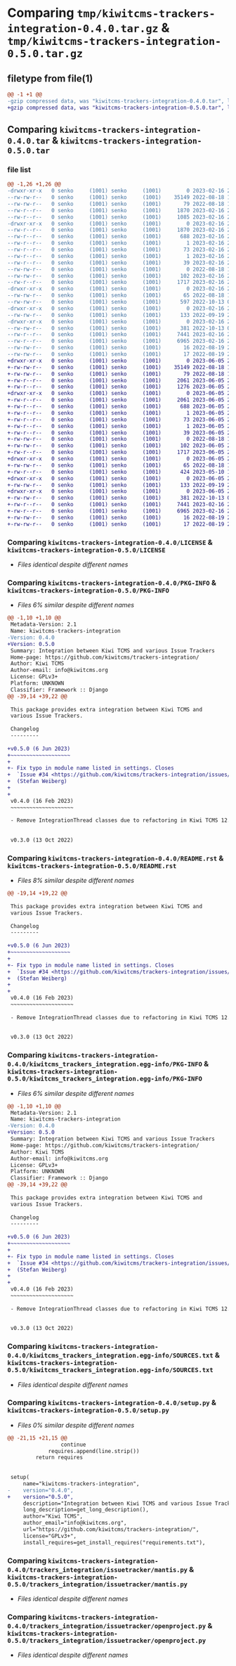 # Comparing `tmp/kiwitcms-trackers-integration-0.4.0.tar.gz` & `tmp/kiwitcms-trackers-integration-0.5.0.tar.gz`

## filetype from file(1)

```diff
@@ -1 +1 @@
-gzip compressed data, was "kiwitcms-trackers-integration-0.4.0.tar", last modified: Thu Feb 16 22:20:35 2023, max compression
+gzip compressed data, was "kiwitcms-trackers-integration-0.5.0.tar", last modified: Mon Jun  5 21:35:10 2023, max compression
```

## Comparing `kiwitcms-trackers-integration-0.4.0.tar` & `kiwitcms-trackers-integration-0.5.0.tar`

### file list

```diff
@@ -1,26 +1,26 @@
-drwxr-xr-x   0 senko     (1001) senko     (1001)        0 2023-02-16 22:20:35.813750 kiwitcms-trackers-integration-0.4.0/
--rw-rw-r--   0 senko     (1001) senko     (1001)    35149 2022-08-18 19:28:40.000000 kiwitcms-trackers-integration-0.4.0/LICENSE
--rw-rw-r--   0 senko     (1001) senko     (1001)       79 2022-08-18 19:48:30.000000 kiwitcms-trackers-integration-0.4.0/MANIFEST.in
--rw-r--r--   0 senko     (1001) senko     (1001)     1870 2023-02-16 22:20:35.814750 kiwitcms-trackers-integration-0.4.0/PKG-INFO
--rw-r--r--   0 senko     (1001) senko     (1001)     1085 2023-02-16 22:20:11.000000 kiwitcms-trackers-integration-0.4.0/README.rst
-drwxr-xr-x   0 senko     (1001) senko     (1001)        0 2023-02-16 22:20:35.813750 kiwitcms-trackers-integration-0.4.0/kiwitcms_trackers_integration.egg-info/
--rw-r--r--   0 senko     (1001) senko     (1001)     1870 2023-02-16 22:20:35.000000 kiwitcms-trackers-integration-0.4.0/kiwitcms_trackers_integration.egg-info/PKG-INFO
--rw-r--r--   0 senko     (1001) senko     (1001)      688 2023-02-16 22:20:35.000000 kiwitcms-trackers-integration-0.4.0/kiwitcms_trackers_integration.egg-info/SOURCES.txt
--rw-r--r--   0 senko     (1001) senko     (1001)        1 2023-02-16 22:20:35.000000 kiwitcms-trackers-integration-0.4.0/kiwitcms_trackers_integration.egg-info/dependency_links.txt
--rw-r--r--   0 senko     (1001) senko     (1001)       73 2023-02-16 22:20:35.000000 kiwitcms-trackers-integration-0.4.0/kiwitcms_trackers_integration.egg-info/entry_points.txt
--rw-r--r--   0 senko     (1001) senko     (1001)        1 2023-02-16 22:20:35.000000 kiwitcms-trackers-integration-0.4.0/kiwitcms_trackers_integration.egg-info/not-zip-safe
--rw-r--r--   0 senko     (1001) senko     (1001)       39 2023-02-16 22:20:35.000000 kiwitcms-trackers-integration-0.4.0/kiwitcms_trackers_integration.egg-info/top_level.txt
--rw-rw-r--   0 senko     (1001) senko     (1001)        0 2022-08-18 19:48:30.000000 kiwitcms-trackers-integration-0.4.0/requirements.txt
--rw-rw-r--   0 senko     (1001) senko     (1001)      102 2023-02-16 22:20:35.814750 kiwitcms-trackers-integration-0.4.0/setup.cfg
--rw-r--r--   0 senko     (1001) senko     (1001)     1717 2023-02-16 22:20:11.000000 kiwitcms-trackers-integration-0.4.0/setup.py
-drwxr-xr-x   0 senko     (1001) senko     (1001)        0 2023-02-16 22:20:35.813750 kiwitcms-trackers-integration-0.4.0/tcms_settings_dir/
--rw-rw-r--   0 senko     (1001) senko     (1001)       65 2022-08-18 19:48:30.000000 kiwitcms-trackers-integration-0.4.0/tcms_settings_dir/__init__.py
--rw-rw-r--   0 senko     (1001) senko     (1001)      597 2022-10-13 08:16:09.000000 kiwitcms-trackers-integration-0.4.0/tcms_settings_dir/trackers_integration.py
-drwxr-xr-x   0 senko     (1001) senko     (1001)        0 2023-02-16 22:20:35.813750 kiwitcms-trackers-integration-0.4.0/trackers_integration/
--rw-rw-r--   0 senko     (1001) senko     (1001)      133 2022-09-19 20:57:12.000000 kiwitcms-trackers-integration-0.4.0/trackers_integration/__init__.py
-drwxr-xr-x   0 senko     (1001) senko     (1001)        0 2023-02-16 22:20:35.813750 kiwitcms-trackers-integration-0.4.0/trackers_integration/issuetracker/
--rw-rw-r--   0 senko     (1001) senko     (1001)      381 2022-10-13 08:16:09.000000 kiwitcms-trackers-integration-0.4.0/trackers_integration/issuetracker/__init__.py
--rw-r--r--   0 senko     (1001) senko     (1001)     7441 2023-02-16 21:59:55.000000 kiwitcms-trackers-integration-0.4.0/trackers_integration/issuetracker/mantis.py
--rw-r--r--   0 senko     (1001) senko     (1001)     6965 2023-02-16 21:59:55.000000 kiwitcms-trackers-integration-0.4.0/trackers_integration/issuetracker/openproject.py
--rw-rw-r--   0 senko     (1001) senko     (1001)       16 2022-08-19 20:19:11.000000 kiwitcms-trackers-integration-0.4.0/trackers_integration/menu.py
--rw-rw-r--   0 senko     (1001) senko     (1001)       17 2022-08-19 20:19:11.000000 kiwitcms-trackers-integration-0.4.0/trackers_integration/urls.py
+drwxr-xr-x   0 senko     (1001) senko     (1001)        0 2023-06-05 21:35:10.938888 kiwitcms-trackers-integration-0.5.0/
+-rw-rw-r--   0 senko     (1001) senko     (1001)    35149 2022-08-18 19:28:40.000000 kiwitcms-trackers-integration-0.5.0/LICENSE
+-rw-rw-r--   0 senko     (1001) senko     (1001)       79 2022-08-18 19:48:30.000000 kiwitcms-trackers-integration-0.5.0/MANIFEST.in
+-rw-r--r--   0 senko     (1001) senko     (1001)     2061 2023-06-05 21:35:10.938888 kiwitcms-trackers-integration-0.5.0/PKG-INFO
+-rw-r--r--   0 senko     (1001) senko     (1001)     1276 2023-06-05 21:34:52.000000 kiwitcms-trackers-integration-0.5.0/README.rst
+drwxr-xr-x   0 senko     (1001) senko     (1001)        0 2023-06-05 21:35:10.937888 kiwitcms-trackers-integration-0.5.0/kiwitcms_trackers_integration.egg-info/
+-rw-r--r--   0 senko     (1001) senko     (1001)     2061 2023-06-05 21:35:10.000000 kiwitcms-trackers-integration-0.5.0/kiwitcms_trackers_integration.egg-info/PKG-INFO
+-rw-r--r--   0 senko     (1001) senko     (1001)      688 2023-06-05 21:35:10.000000 kiwitcms-trackers-integration-0.5.0/kiwitcms_trackers_integration.egg-info/SOURCES.txt
+-rw-r--r--   0 senko     (1001) senko     (1001)        1 2023-06-05 21:35:10.000000 kiwitcms-trackers-integration-0.5.0/kiwitcms_trackers_integration.egg-info/dependency_links.txt
+-rw-r--r--   0 senko     (1001) senko     (1001)       73 2023-06-05 21:35:10.000000 kiwitcms-trackers-integration-0.5.0/kiwitcms_trackers_integration.egg-info/entry_points.txt
+-rw-r--r--   0 senko     (1001) senko     (1001)        1 2023-06-05 21:35:10.000000 kiwitcms-trackers-integration-0.5.0/kiwitcms_trackers_integration.egg-info/not-zip-safe
+-rw-r--r--   0 senko     (1001) senko     (1001)       39 2023-06-05 21:35:10.000000 kiwitcms-trackers-integration-0.5.0/kiwitcms_trackers_integration.egg-info/top_level.txt
+-rw-rw-r--   0 senko     (1001) senko     (1001)        0 2022-08-18 19:48:30.000000 kiwitcms-trackers-integration-0.5.0/requirements.txt
+-rw-rw-r--   0 senko     (1001) senko     (1001)      102 2023-06-05 21:35:10.938888 kiwitcms-trackers-integration-0.5.0/setup.cfg
+-rw-r--r--   0 senko     (1001) senko     (1001)     1717 2023-06-05 21:34:01.000000 kiwitcms-trackers-integration-0.5.0/setup.py
+drwxr-xr-x   0 senko     (1001) senko     (1001)        0 2023-06-05 21:35:10.937888 kiwitcms-trackers-integration-0.5.0/tcms_settings_dir/
+-rw-rw-r--   0 senko     (1001) senko     (1001)       65 2022-08-18 19:48:30.000000 kiwitcms-trackers-integration-0.5.0/tcms_settings_dir/__init__.py
+-rw-r--r--   0 senko     (1001) senko     (1001)      424 2023-05-10 15:35:00.000000 kiwitcms-trackers-integration-0.5.0/tcms_settings_dir/trackers_integration.py
+drwxr-xr-x   0 senko     (1001) senko     (1001)        0 2023-06-05 21:35:10.938888 kiwitcms-trackers-integration-0.5.0/trackers_integration/
+-rw-rw-r--   0 senko     (1001) senko     (1001)      133 2022-09-19 20:57:12.000000 kiwitcms-trackers-integration-0.5.0/trackers_integration/__init__.py
+drwxr-xr-x   0 senko     (1001) senko     (1001)        0 2023-06-05 21:35:10.938888 kiwitcms-trackers-integration-0.5.0/trackers_integration/issuetracker/
+-rw-rw-r--   0 senko     (1001) senko     (1001)      381 2022-10-13 08:16:09.000000 kiwitcms-trackers-integration-0.5.0/trackers_integration/issuetracker/__init__.py
+-rw-r--r--   0 senko     (1001) senko     (1001)     7441 2023-02-16 21:59:55.000000 kiwitcms-trackers-integration-0.5.0/trackers_integration/issuetracker/mantis.py
+-rw-r--r--   0 senko     (1001) senko     (1001)     6965 2023-02-16 21:59:55.000000 kiwitcms-trackers-integration-0.5.0/trackers_integration/issuetracker/openproject.py
+-rw-rw-r--   0 senko     (1001) senko     (1001)       16 2022-08-19 20:19:11.000000 kiwitcms-trackers-integration-0.5.0/trackers_integration/menu.py
+-rw-rw-r--   0 senko     (1001) senko     (1001)       17 2022-08-19 20:19:11.000000 kiwitcms-trackers-integration-0.5.0/trackers_integration/urls.py
```

### Comparing `kiwitcms-trackers-integration-0.4.0/LICENSE` & `kiwitcms-trackers-integration-0.5.0/LICENSE`

 * *Files identical despite different names*

### Comparing `kiwitcms-trackers-integration-0.4.0/PKG-INFO` & `kiwitcms-trackers-integration-0.5.0/PKG-INFO`

 * *Files 6% similar despite different names*

```diff
@@ -1,10 +1,10 @@
 Metadata-Version: 2.1
 Name: kiwitcms-trackers-integration
-Version: 0.4.0
+Version: 0.5.0
 Summary: Integration between Kiwi TCMS and various Issue Trackers
 Home-page: https://github.com/kiwitcms/trackers-integration/
 Author: Kiwi TCMS
 Author-email: info@kiwitcms.org
 License: GPLv3+
 Platform: UNKNOWN
 Classifier: Framework :: Django
@@ -39,14 +39,22 @@
 
 This package provides extra integration between Kiwi TCMS and
 various Issue Trackers.
 
 Changelog
 ---------
 
+v0.5.0 (6 Jun 2023)
+~~~~~~~~~~~~~~~~~~~
+
+- Fix typo in module name listed in settings. Closes
+  `Issue #34 <https://github.com/kiwitcms/trackers-integration/issues/34>`_
+  (Stefan Weiberg)
+
+
 v0.4.0 (16 Feb 2023)
 ~~~~~~~~~~~~~~~~~~~~
 
 - Remove IntegrationThread classes due to refactoring in Kiwi TCMS 12.1
 
 
 v0.3.0 (13 Oct 2022)
```

### Comparing `kiwitcms-trackers-integration-0.4.0/README.rst` & `kiwitcms-trackers-integration-0.5.0/README.rst`

 * *Files 8% similar despite different names*

```diff
@@ -19,14 +19,22 @@
 
 This package provides extra integration between Kiwi TCMS and
 various Issue Trackers.
 
 Changelog
 ---------
 
+v0.5.0 (6 Jun 2023)
+~~~~~~~~~~~~~~~~~~~
+
+- Fix typo in module name listed in settings. Closes
+  `Issue #34 <https://github.com/kiwitcms/trackers-integration/issues/34>`_
+  (Stefan Weiberg)
+
+
 v0.4.0 (16 Feb 2023)
 ~~~~~~~~~~~~~~~~~~~~
 
 - Remove IntegrationThread classes due to refactoring in Kiwi TCMS 12.1
 
 
 v0.3.0 (13 Oct 2022)
```

### Comparing `kiwitcms-trackers-integration-0.4.0/kiwitcms_trackers_integration.egg-info/PKG-INFO` & `kiwitcms-trackers-integration-0.5.0/kiwitcms_trackers_integration.egg-info/PKG-INFO`

 * *Files 6% similar despite different names*

```diff
@@ -1,10 +1,10 @@
 Metadata-Version: 2.1
 Name: kiwitcms-trackers-integration
-Version: 0.4.0
+Version: 0.5.0
 Summary: Integration between Kiwi TCMS and various Issue Trackers
 Home-page: https://github.com/kiwitcms/trackers-integration/
 Author: Kiwi TCMS
 Author-email: info@kiwitcms.org
 License: GPLv3+
 Platform: UNKNOWN
 Classifier: Framework :: Django
@@ -39,14 +39,22 @@
 
 This package provides extra integration between Kiwi TCMS and
 various Issue Trackers.
 
 Changelog
 ---------
 
+v0.5.0 (6 Jun 2023)
+~~~~~~~~~~~~~~~~~~~
+
+- Fix typo in module name listed in settings. Closes
+  `Issue #34 <https://github.com/kiwitcms/trackers-integration/issues/34>`_
+  (Stefan Weiberg)
+
+
 v0.4.0 (16 Feb 2023)
 ~~~~~~~~~~~~~~~~~~~~
 
 - Remove IntegrationThread classes due to refactoring in Kiwi TCMS 12.1
 
 
 v0.3.0 (13 Oct 2022)
```

### Comparing `kiwitcms-trackers-integration-0.4.0/kiwitcms_trackers_integration.egg-info/SOURCES.txt` & `kiwitcms-trackers-integration-0.5.0/kiwitcms_trackers_integration.egg-info/SOURCES.txt`

 * *Files identical despite different names*

### Comparing `kiwitcms-trackers-integration-0.4.0/setup.py` & `kiwitcms-trackers-integration-0.5.0/setup.py`

 * *Files 0% similar despite different names*

```diff
@@ -21,15 +21,15 @@
                 continue
             requires.append(line.strip())
         return requires
 
 
 setup(
     name="kiwitcms-trackers-integration",
-    version="0.4.0",
+    version="0.5.0",
     description="Integration between Kiwi TCMS and various Issue Trackers",
     long_description=get_long_description(),
     author="Kiwi TCMS",
     author_email="info@kiwitcms.org",
     url="https://github.com/kiwitcms/trackers-integration/",
     license="GPLv3+",
     install_requires=get_install_requires("requirements.txt"),
```

### Comparing `kiwitcms-trackers-integration-0.4.0/trackers_integration/issuetracker/mantis.py` & `kiwitcms-trackers-integration-0.5.0/trackers_integration/issuetracker/mantis.py`

 * *Files identical despite different names*

### Comparing `kiwitcms-trackers-integration-0.4.0/trackers_integration/issuetracker/openproject.py` & `kiwitcms-trackers-integration-0.5.0/trackers_integration/issuetracker/openproject.py`

 * *Files identical despite different names*

